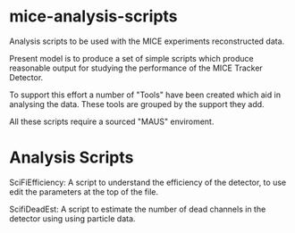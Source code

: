 # mice-analysis-scripts
Analysis scripts to be used with the MICE experiments reconstructed data.

Present model is to produce a set of simple scripts which produce
reasonable output for studying the performance of the MICE Tracker Detector.

To support this effort a number of "Tools" have been created which aid in
analysing the data. These tools are grouped by the support they add.

All these scripts require a sourced "MAUS" enviroment.

Analysis Scripts
====================
SciFiEfficiency: A script to understand the efficiency of the detector,
to use edit the parameters at the top of the file. 

ScifiDeadEst: A script to estimate the number of dead channels in the
detector using using particle data.